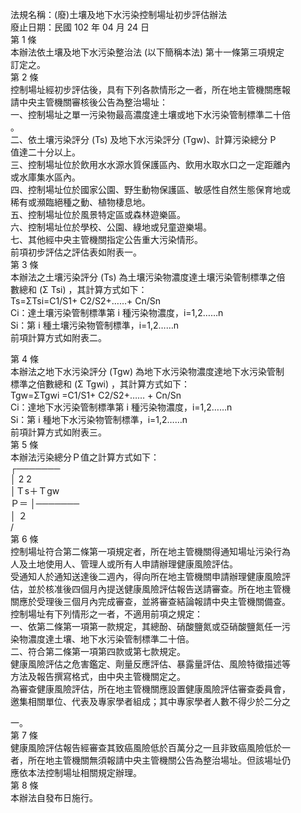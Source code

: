 法規名稱：(廢)土壤及地下水污染控制場址初步評估辦法  
廢止日期：民國 102 年 04 月 24 日  
第 1 條  
本辦法依土壤及地下水污染整治法 (以下簡稱本法) 第十一條第三項規定  
訂定之。  
第 2 條  
控制場址經初步評估後，具有下列各款情形之一者，所在地主管機關應報  
請中央主管機關審核後公告為整治場址：  
一、控制場址之單一污染物最高濃度達土壤或地下水污染管制標準二十倍  
。  
二、依土壤污染評分 (Ts) 及地下水污染評分 (Tgw)、計算污染總分 P  
值達二十分以上。  
三、控制場址位於飲用水水源水質保護區內、飲用水取水口之一定距離內  
或水庫集水區內。  
四、控制場址位於國家公園、野生動物保護區、敏感性自然生態保育地或  
稀有或瀕臨絕種之動、植物棲息地。  
五、控制場址位於風景特定區或森林遊樂區。  
六、控制場址位於學校、公園、綠地或兒童遊樂場。  
七、其他經中央主管機關指定公告重大污染情形。  
前項初步評估之評估表如附表一。  
第 3 條  
本辦法之土壤污染評分 (Ts) 為土壤污染物濃度達土壤污染管制標準之倍  
數總和 (Σ Tsi) ，其計算方式如下：  
Ts=ΣTsi=C1/S1+ C2/S2+……+ Cn/Sn  
Ci：達土壤污染管制標準第 i 種污染物濃度，i=1,2……n  
Si：第 i 種土壤污染物管制標準，i=1,2……n  
前項計算方式如附表二。  


第 4 條  
本辦法之地下水污染評分 (Tgw) 為地下水污染物濃度達地下水污染管制  
標準之倍數總和 (Σ Tgwi) ，其計算方式如下：  
Tgw=ΣTgwi =C1/S1+ C2/S2+…… + Cn/Sn  
Ci：達地下水污染管制標準第 i 種污染物濃度，i=1,2……n  
Si：第 i 種地下水污染物管制標準，i=1,2……n  
前項計算方式如附表三。  
第 5 條  
本辦法污染總分Ｐ值之計算方式如下：  
┌───────  
│ 2 2  
│Ｔs＋Ｔgw  
Ｐ＝ │───────  
│ ２  
\/  
第 6 條  
控制場址符合第二條第一項規定者，所在地主管機關得通知場址污染行為  
人及土地使用人、管理人或所有人申請辦理健康風險評估。  
受通知人於通知送達後二週內，得向所在地主管機關申請辦理健康風險評  
估，並於核准後四個月內提送健康風險評估報告送請審查。所在地主管機  
關應於受理後三個月內完成審查，並將審查結論報請中央主管機關備查。  
控制場址有下列情形之一者，不適用前項之規定：  
一、依第二條第一項第一款規定，其總酚、硝酸鹽氮或亞硝酸鹽氮任一污  
染物濃度達土壤、地下水污染管制標準二十倍。  
二、符合第二條第一項第四款或第七款規定。  
健康風險評估之危害鑑定、劑量反應評估、暴露量評估、風險特徵描述等  
方法及報告撰寫格式，由中央主管機關定之。  
為審查健康風險評估，所在地主管機關應設置健康風險評估審查委員會，  
邀集相關單位、代表及專家學者組成；其中專家學者人數不得少於二分之  


一。  
第 7 條  
健康風險評估報告經審查其致癌風險低於百萬分之一且非致癌風險低於一  
者，所在地主管機關無須報請中央主管機關公告為整治場址。但該場址仍  
應依本法控制場址相關規定辦理。  
第 8 條  
本辦法自發布日施行。  


